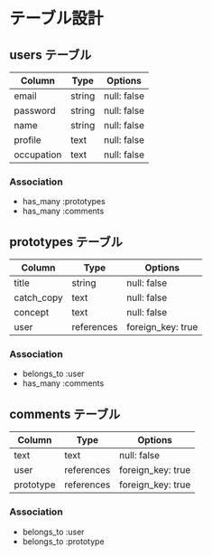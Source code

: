 # テーブル設計

## users テーブル

| Column     | Type   | Options     |
| ---------- | ------ | ----------- |
| email      | string | null: false |
| password   | string | null: false |
| name       | string | null: false |
| profile    | text   | null: false |
| occupation | text   | null: false |

### Association

- has_many :prototypes
- has_many :comments

## prototypes テーブル

| Column      | Type       | Options           |
| ----------- | ---------- | ----------------- |
| title       | string     | null: false       |
| catch_copy  | text       | null: false       |
| concept     | text       | null: false       |
| user        | references | foreign_key: true |

### Association

- belongs_to :user
- has_many :comments

## comments テーブル

| Column      | Type       | Options           |
| ----------- | ---------- | ----------------- |
| text        | text       | null: false       |
| user        | references | foreign_key: true |
| prototype   | references | foreign_key: true |

### Association

- belongs_to :user
- belongs_to :prototype


